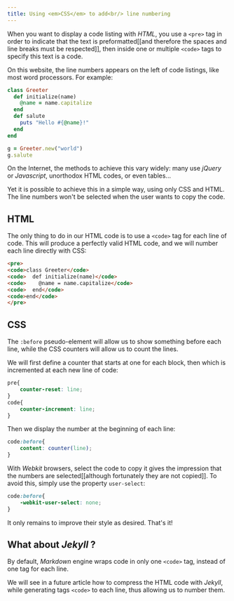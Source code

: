 ```yaml
---
title: Using <em>CSS</em> to add<br/> line numbering
---
```


When you want to display a code listing with *HTML*, you use a `<pre>` tag in order to indicate that the text is preformatted[[and therefore the spaces and line breaks must be respected]], then inside one or multiple `<code>` tags to specify this text is a code.

On this website, the line numbers appears on the left of code listings, like most word processors. For example: 

```ruby
class Greeter
  def initialize(name)
    @name = name.capitalize
  end
  def salute
    puts "Hello #{@name}!"
  end
end

g = Greeter.new("world")
g.salute
```

On the Internet, the methods to achieve this vary widely: many use *jQuery* or *Javascript*, unorthodox HTML codes, or even tables... 

Yet it is possible to achieve this in a simple way, using only CSS and HTML. The line numbers won't be selected when the user wants to copy the code.

## HTML
The only thing to do in our HTML code is to use a `<code>` tag for each line of code. This will produce a perfectly valid HTML code, and we will number each line directly with CSS:

```html
<pre>
<code>class Greeter</code>
<code>  def initialize(name)</code>
<code>    @name = name.capitalize</code>
<code>  end</code>
<code>end</code>
</pre>
```

## CSS

The `:before` pseudo-element will allow us to show something before each line, while the CSS counters will allow us to count the lines.

We will first define a counter that starts at one for each block, then which is incremented at each new line of code:

```css
pre{
    counter-reset: line;
}
code{
    counter-increment: line;
}
```

Then we display the number at the beginning of each line:

```css
code:before{
    content: counter(line);
}
```

With *Webkit* browsers, select the code to copy it gives the impression that the numbers are selected[[although fortunately they are not copied]]. To avoid this, simply use the property `user-select`:

```css
code:before{
    -webkit-user-select: none;
}
```

It only remains to improve their style as desired. That's it!

## What about *Jekyll* ?

By default, *Markdown* engine wraps code in only one `<code>` tag, instead of one tag for each line. 

We will see in a future article how to compress the HTML code with *Jekyll*, while generating tags `<code>` to each line, thus allowing us to number them.
